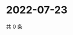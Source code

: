 # 2022-07-23

共 0 条

<!-- BEGIN WEIBO -->
<!-- 最后更新时间 Sat Jul 23 2022 10:58:09 GMT+0800 (China Standard Time) -->

<!-- END WEIBO -->
